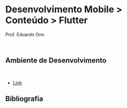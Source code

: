 # Desenvolvimento Mobile > Conteúdo > Flutter

Prof. Eduardo Ono

<br>

## Ambiente de Desenvolvimento
<br>

* [Link](ambiente-de-desenvolvimento.md)

## Bibliografia

